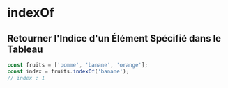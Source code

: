 # indexOf

## Retourner l'Indice d'un Élément Spécifié dans le Tableau

```javascript
const fruits = ['pomme', 'banane', 'orange'];
const index = fruits.indexOf('banane');
// index : 1
```
